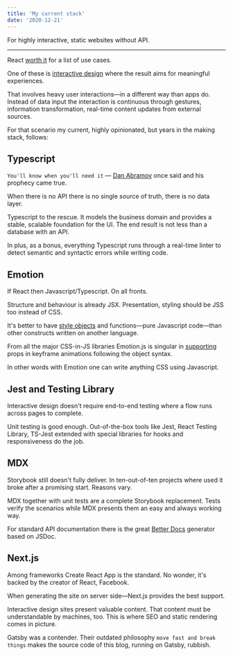 ```yaml
---
title: 'My current stack'
date: '2020-12-21'
---
```


For highly interactive, static websites without API.

<!--more-->

---

React [worth it](http://metamn.io/react/things-ive-learnt-in-2020/) for a list of use cases.

One of these is [interactive design](https://en.wikipedia.org/wiki/Interactive_design) where the result aims for meaningful experiences.

That involves heavy user interactions&mdash;in a different way than apps do. Instead of data input the interaction is continuous through gestures, information transformation, real-time content updates from external sources.

For that scenario my current, highly opinionated, but years in the making stack, follows:

## Typescript

`You'll know when you'll need it` &mdash; [Dan Abramov](https://overreacted.io/) once said and his prophecy came true.

When there is no API there is no single source of truth, there is no data layer.

Typescript to the rescue. It models the business domain and provides a stable, scalable foundation for the UI. The end result is not less than a database with an API.

In plus, as a bonus, everything Typescript runs through a real-time linter to detect semantic and syntactic errors while writing code.

## Emotion

If React then Javascript/Typescript. On all fronts.

Structure and behaviour is already JSX. Presentation, styling should be JSS too instead of CSS.

It's better to have [style objects](https://emotion.sh/docs/object-styles) and functions&mdash;pure Javascript code&mdash;than other constructs written on another language.

From all the major CSS-in-JS libraries Emotion.js is singular in [supporting](https://github.com/osequi/hacks/blob/master/CSS-in-JS.md) props in keyframe animations following the object syntax.

In other words with Emotion one can write anything CSS using Javascript.

## Jest and Testing Library

Interactive design doesn't require end-to-end testing where a flow runs across pages to complete.

Unit testing is good enough. Out-of-the-box tools like Jest, React Testing Library, TS-Jest extended with special libraries for hooks and responsiveness do the job.

## MDX

Storybook still doesn't fully deliver. In ten-out-of-ten projects where used it broke after a promising start. Reasons vary.

MDX together with unit tests are a complete Storybook replacement. Tests verify the scenarios while MDX presents them an easy and always working way.

For standard API documentation there is the great [Better Docs](https://github.com/SoftwareBrothers/better-docs) generator based on JSDoc.

## Next.js

Among frameworks Create React App is the standard. No wonder, it's backed by the creator of React, Facebook.

When generating the site on server side&mdash;Next.js provides the best support.

Interactive design sites present valuable content. That content must be understandable by machines, too. This is where SEO and static rendering comes in picture.

Gatsby was a contender. Their outdated philosophy `move fast and break things` makes the source code of this blog, running on Gatsby, rubbish.
